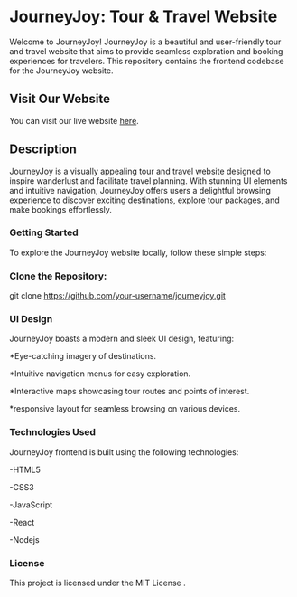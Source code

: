 # JourneyJoy: Tour & Travel Website

Welcome to JourneyJoy! JourneyJoy is a beautiful and user-friendly tour and travel website that aims to provide seamless exploration and booking experiences for travelers. This repository contains the frontend codebase for the JourneyJoy website.

## Visit Our Website

You can visit our live website [here](https://www.example.com).


## Description

JourneyJoy is a visually appealing tour and travel website designed to inspire wanderlust and facilitate travel planning. With stunning UI elements and intuitive navigation, JourneyJoy offers users a delightful browsing experience to discover exciting destinations, explore tour packages, and make bookings effortlessly.

### Getting Started

To explore the JourneyJoy website locally, follow these simple steps:

### Clone the Repository:

git clone https://github.com/your-username/journeyjoy.git

### UI Design

JourneyJoy boasts a modern and sleek UI design, featuring:

*Eye-catching imagery of destinations.

*Intuitive navigation menus for easy exploration.

*Interactive maps showcasing tour routes and points of interest.

*responsive layout for seamless browsing on various devices.

### Technologies Used

JourneyJoy frontend is built using the following technologies:

-HTML5

-CSS3

-JavaScript

-React

-Nodejs

### License

This project is licensed under the MIT License .

